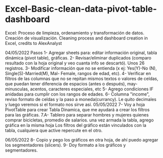# Excel-Basic-clean-data-pivot-table-dashboard

Excel:
Proceso de limpieza, ordenamiento y transformación de datos.
Creación de visualización.
Cleaning process and dashboard creation in Excel, credits to AlexAnalyst

04/05/2022 
Pasos 1- Agregar sheets para: editar información original, tabla dinámica (pivot table), gráficas. 
2- Revisar/eliminar duplicados (comparo resultado con la hoja original y veo cuanta info se descartó). Unos 26 registros. 
3- Modificar información que no se entienda (x ej: Yes(Y)-No (N), Single(S)-Married(M), Mal- Female, rangos de edad, etc). 
4- Verificar en filtros de las columnas que no se repitan mismos textos o valores de celdas, que puedan tener diferencia de espacios (antes o después), may- minusculas, acentos, caracteres especiales, etc 
5- Agrego condiciones IF anidadas para cumplir con los rangos de edades. 
6- Columna "income", reviso formato de celdas y la paso a moneda(currancy). Le quito decimales y luego veremos si el formato nos sirve así. 05/05/2022 
7- Voy a hoja PivotTable para crear Tabla Dinamica, que me ayudará a crear los filtros para las gráficas. 
7.A- Tablero para separar hombres y mujeres quienes comprar bicicletas, promedio de salarios. una vez armada la tabla, agrego gráfica en la misma hoja Los filtros del gráfico están vinculados con la tabla, cualquiera que active repercute en el otro. 

06/05/2022 
8- Copio y pego los gráficos en otra hoja, de ahí puedo agregar los segmentadores (slicers). 
9- Doy formato a los gráficos y segmentadores.

